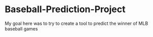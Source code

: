 # Baseball-Prediction-Project
My goal here was to try to create a tool to predict the winner of MLB baseball games
